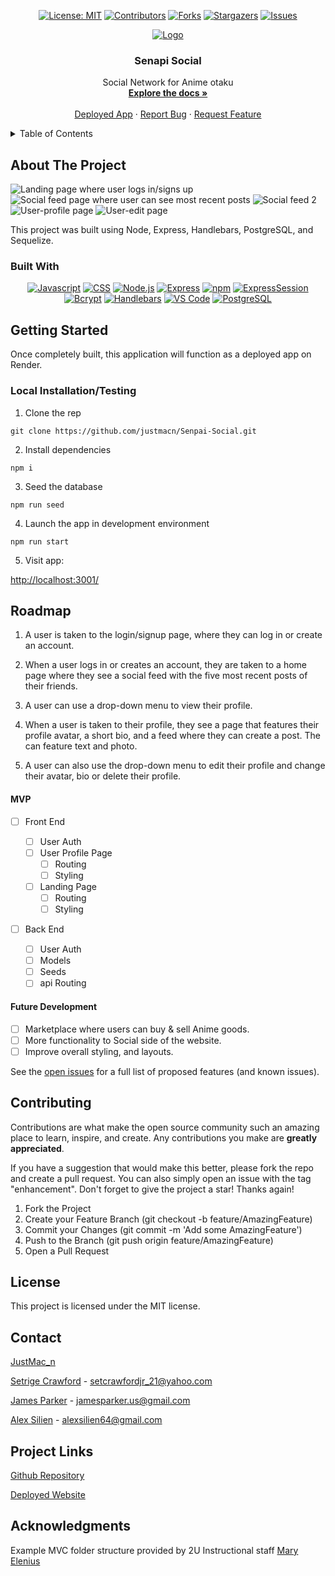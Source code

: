 <div align="center">

[![License: MIT](https://img.shields.io/badge/License-MIT-yellow.svg)](https://opensource.org/licenses/MIT)
[![Contributors](https://img.shields.io/github/contributors/justmacn/Senpai-Social.svg?style=plastic&logo=appveyor)](https://github.com/justmacn/Senpai-Social/graphs/contributors)
[![Forks](https://img.shields.io/github/forks/justmacn/Senpai-Social.svg?style=plastic&logo=appveyor)](https://github.com/justmacn/Senpai-Social/network/members)
[![Stargazers](https://img.shields.io/github/stars/justmacn/Senpai-Social.svg?style=plastic&logo=appveyor)](https://github.com/justmacn/Senpai-Social/stargazers)
[![Issues](https://img.shields.io/github/issues/justmacn/Senpai-Social.svg?style=plastic&logo=appveyor)](https://github.com/justmacn/Senpai-Social/issues)

</div>

<!--  -->

<div align="center">
  <a href="https://github.com/justmacn/Senpai-Social">
  <!-- -->
    <img src="./public/images/ss-logo-placeholder-8.png" alt="Logo" width="auto" height="auto">
  </a>

<!-- -->
  <h3 align="center">Senapi Social</h3>

  <p align="center">
  <!-- -->
    Social Network for Anime otaku <br />
    <a href="https://github.com/justmacn/Senpai-Social"><strong>Explore the docs »</strong></a>
    <br />
    <br />
    <!-- TODO: Edit deployment link -->
    <a href="https://senapisocial.onrender.com">Deployed App</a>
    ·
    <a href="https://github.com/justmacn/Senpai-Social/issues">Report Bug</a>
    ·
    <a href="https://github.com/justmacn/Senpai-Social/issues">Request Feature</a>

  </p>
</div>

<!-- TABLE OF CONTENTS -->
<details>
  <summary>Table of Contents</summary>
  <ol>
    <li>
      <a href="#about-the-project">About The Project</a>
      <ul>
        <li><a href="#built-with">Built With</a></li>
      </ul>
    </li>  
    <li><a href="#getting-started">Installation</a></li>
    <li><a href="#roadmap">Roadmap</a></li>
    <li><a href="#mvp">Minimum Viable Product</a></li>
    <li><a href="#future-development">Future Development</a></li>
    <li><a href="#contributing">Contributions</a></li>
    <li><a href="#license">License</a></li>
    <li><a href="#contact">Contact</a></li>
    <li><a href="#project-links">Links</a></li>
    <li><a href="#acknowledgments">Acknowledgments</a></li>
  </ol>
</details>

<!-- ABOUT THE PROJECT -->

## About The Project

<!-- TODO: add your screenshots or demo videos here -->
<!-- Add screenshots using the following format: -->
![Landing page where user logs in/signs up](./public/images/Screen%20Shot%202024-08-14%20at%2012.40.01%20PM.png)
![Social feed page where user can see most recent posts](./public/images/Screen%20Shot%202024-08-14%20at%2012.50.21%20PM.png)
![Social feed 2](./public/images/Screen%20Shot%202024-08-14%20at%2012.53.19%20PM.png)
![User-profile page](./public/images/image.png)
![User-edit page]()
<!-- ![Screenshot alt description](directPathOfScreenshots) -->
<!-- Add video demos using the following format: -->
<!-- ![Video alt description](directPathOfVideos) -->

This project was built using Node, Express, Handlebars, PostgreSQL, and Sequelize.

### Built With

<div align="center">

<!-- TODO      "bcrypt": "^5.0.0",
    "connect-session-sequelize": "^7.0.4",
    "dotenv": "^8.2.0",
    "express": "^4.17.1",
    "express-handlebars": "^5.2.0",
    "express-session": "^1.17.1",
    "pg": "^8.11.3",
    "sequelize": "^6.3.5"
  },
  "devDependencies": {
    "nodemon": "^3.0.3" -->

<!-- -->

[![Javascript](https://img.shields.io/badge/Language-JavaScript-ff0000?style=plastic&logo=JavaScript&logoWidth=10)](https://javascript.info/)
[![CSS](https://img.shields.io/badge/Language-CSS-ff8000?style=plastic&logo=CSS3&logoWidth=10)](https://developer.mozilla.org/en-US/docs/Web/CSS)
[![Node.js](https://img.shields.io/badge/Framework-Node.js-ffff00?style=plastic&logo=Node.js&logoWidth=10)](https://nodejs.org/en/)
[![Express](https://img.shields.io/badge/Framework-Express-80ff00?style=plastic&logo=Express&logoWidth=10)](https://expressjs.com/)
[![npm](https://img.shields.io/badge/Tool-npm-00ff00?style=plastic&logo=npm&logoWidth=10)](https://www.npmjs.com/)
[![ExpressSession](https://img.shields.io/badge/Package-Express_Session-00ff80?style=plastic&logo=npm&logoWidth=10)](https://www.npmjs.com/package/express-session)
[![Bcrypt](https://img.shields.io/badge/Package-Bcrypt-00ffff?style=plastic&logo=npm&logoWidth=10)](https://www.npmjs.com/package/bcrypt)
[![Handlebars](https://img.shields.io/badge/Package-Handlebars-0080ff?style=plastic&logo=handlebarsdotjs&logoWidth=10)](https://handlebarsjs.com/)
[![VS Code](https://img.shields.io/badge/IDE-VSCode-0000ff?style=plastic&logo=VisualStudioCode&logoWidth=10)](https://code.visualstudio.com/docs)
[![PostgreSQL](https://img.shields.io/badge/Database-PostgreSQL-8000ff?style=plastic&logo=PostgreSQL&logoWidth=10)](https://www.postgresql.org/docs/)

</div>

<!-- GETTING STARTED -->

## Getting Started

Once completely built, this application will function as a deployed app on Render.

### Local Installation/Testing

1. Clone the rep

```
git clone https://github.com/justmacn/Senpai-Social.git
```

2. Install dependencies

```
npm i
```

3. Seed the database

```
npm run seed
```

4. Launch the app in development environment

```
npm run start
```

5. Visit app:

[http://localhost:3001/](http://localhost:3001/)

<!-- ROADMAP -->

## Roadmap

<!-- TODO: Plan out rough roadmap here -->
 1. A user is taken to the login/signup page, where they can log in or create an account.

 2. When a user logs in or creates an account, they are taken to a home page where they see a social feed with the five most recent posts of their friends. 

 3. A user can use a drop-down menu to view their profile. 

 4. When a user is taken to their profile, they see a page that features their profile avatar, a short bio, and a feed where they can create a post. The can feature text and photo. 

 5. A user can also use the drop-down menu to edit their profile and change their avatar, bio or delete their profile.

#### MVP

<!-- This is a nested check-box that displays a nice checked or unchecked list on your Github repo to show your visitor's a quick road map! -->

- [ ] Front End

  - [ ] User Auth
  - [ ] User Profile Page
    - [ ] Routing
    - [ ] Styling
  - [ ] Landing Page
    - [ ] Routing
    - [ ] Styling

- [ ] Back End
  - [ ] User Auth
  - [ ] Models
  - [ ] Seeds
  - [ ] api Routing

#### Future Development

- [ ] Marketplace where users can buy & sell Anime goods.
- [ ] More functionality to Social side of the website.
- [ ] Improve overall styling, and layouts.

See the [open issues](https://github.com/justmacn/Senpai-Social/issues) for a full list of proposed features (and known issues).

<!-- CONTRIBUTING -->

## Contributing

Contributions are what make the open source community such an amazing place to learn, inspire, and create. Any contributions you make are **greatly appreciated**.

If you have a suggestion that would make this better, please fork the repo and create a pull request. You can also simply open an issue with the tag "enhancement".
Don't forget to give the project a star! Thanks again!

1. Fork the Project
2. Create your Feature Branch (git checkout -b feature/AmazingFeature)
3. Commit your Changes (git commit -m 'Add some AmazingFeature')
4. Push to the Branch (git push origin feature/AmazingFeature)
5. Open a Pull Request

<!-- LICENSE -->

## License

This project is licensed under the MIT license.

<!-- CONTACT -->

## Contact

<!-- -->

[JustMac_n](https://github.com/justmacn)

[Setrige Crawford](https://github.com/SetCra21) - setcrawfordjr_21@yahoo.com

[James Parker](https://github.com/JamesWilliamParker) - jamesparker.us@gmail.com

[Alex Silien](https://github.com/AlexSilien1) - alexsilien64@gmail.com


## Project Links

[Github Repository](https://github.com/justmacn/Senpai-Social)


[Deployed Website](https://senapisocial.onrender.com)


<!-- ACKNOWLEDGMENTS -->

## Acknowledgments

<!-- TODO: Add any acknowledgements you would like here -->

Example MVC folder structure provided by 2U Instructional staff [Mary Elenius](https://maryelenius.com/)
